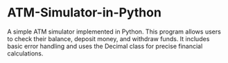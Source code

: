 # ATM-Simulator-in-Python
A simple ATM simulator implemented in Python. This program allows users to check their balance, deposit money, and withdraw funds. It includes basic error handling and uses the Decimal class for precise financial calculations.
